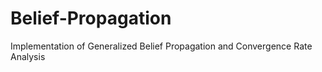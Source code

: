 # Belief-Propagation
Implementation of Generalized Belief Propagation and Convergence Rate Analysis
